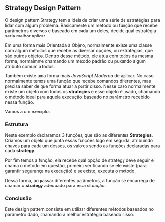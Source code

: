## Strategy Design Pattern

O design pattern Strategy tem a ideia de criar uma série de estratégias para lidar com algum problema. Basicamente um método ou função que recebe parâmetros diversos e baseado em cada um deles, decide qual estratégia seria melhor aplicar.

Em uma forma mais Orientada a Objeto, normalmente existe uma classe com algum métodos que recebe as diversar opções, ou estratégias, que são outros objetos. Dentro desse método, ele atua com todos da mesma forma, normalmnte chamando um método padrão ou puxando algum atributo comum a todos.

Também existe uma forma mais *JavaScript Moderna* de aplicar. No caso normalmente temos uma função que recebe comandos diferentes, mas precisa saber de que forma atuar a partir disso. Nesse caso normalmente existe um objeto com todos os **strategies** e esse objeto é usado, chamando o método ideal para aquela execução, baseado no parâmetro recebido nessa função.

Vamos a um exemplo:

### Estrutura

Neste exemplo declaramos 3 funções, que são as diferentes **Strategies**. Criamos um objeto que junta essas funções logo em seguida, atribuindo chaves para cada um desses, os valores sendo as funções declaradas para cada **strategy**.

Por fim temos a função, ela recebe qual opção de strategy deve seguir e chama o método em questão, primeiro verificando se ele existe (para garantir segurança na execução) e se existe, executa o método.

Dessa forma, ao passar diferentes parâmetros, a função se encarrega de chamar o **strategy** adequado para essa situação.


### Conclusão

Este design pattern consiste em utilizar diferentes métodos baseados no parâmetro dado, chamando a melhor estratégia baseado nisso.
